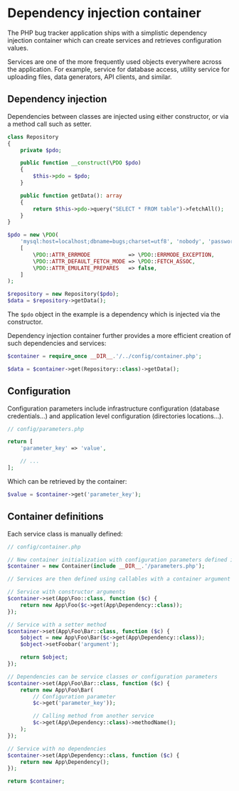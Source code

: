 # Dependency injection container

The PHP bug tracker application ships with a simplistic dependency injection
container which can create services and retrieves configuration values.

Services are one of the more frequently used objects everywhere across the
application. For example, service for database access, utility service for
uploading files, data generators, API clients, and similar.

## Dependency injection

Dependencies between classes are injected using either constructor, or via a
method call such as setter.

```php
class Repository
{
    private $pdo;

    public function __construct(\PDO $pdo)
    {
        $this->pdo = $pdo;
    }

    public function getData(): array
    {
        return $this->pdo->query("SELECT * FROM table")->fetchAll();
    }
}

$pdo = new \PDO(
    'mysql:host=localhost;dbname=bugs;charset=utf8', 'nobody', 'password',
    [
        \PDO::ATTR_ERRMODE            => \PDO::ERRMODE_EXCEPTION,
        \PDO::ATTR_DEFAULT_FETCH_MODE => \PDO::FETCH_ASSOC,
        \PDO::ATTR_EMULATE_PREPARES   => false,
    ]
);

$repository = new Repository($pdo);
$data = $repository->getData();
```

The `$pdo` object in the example is a dependency which is injected via the
constructor.

Dependency injection container further provides a more efficient creation of
such dependencies and services:

```php
$container = require_once __DIR__.'/../config/container.php';

$data = $container->get(Repository::class)->getData();
```

## Configuration

Configuration parameters include infrastructure configuration (database
credentials...) and application level configuration (directories locations...).

```php
// config/parameters.php

return [
    'parameter_key' => 'value',

    // ...
];
```

Which can be retrieved by the container:

```php
$value = $container->get('parameter_key');
```

## Container definitions

Each service class is manually defined:

```php
// config/container.php

// New container initialization with configuration parameters defined in a file.
$container = new Container(include __DIR__.'/parameters.php');

// Services are then defined using callables with a container argument $c.

// Service with constructor arguments
$container->set(App\Foo::class, function ($c) {
    return new App\Foo($c->get(App\Dependency::class));
});

// Service with a setter method
$container->set(App\Foo\Bar::class, function ($c) {
    $object = new App\Foo\Bar($c->get(App\Dependency::class));
    $object->setFoobar('argument');

    return $object;
});

// Dependencies can be service classes or configuration parameters
$container->set(App\Foo\Bar::class, function ($c) {
    return new App\Foo\Bar(
        // Configuration parameter
        $c->get('parameter_key'));

        // Calling method from another service
        $c->get(App\Dependency::class)->methodName();
    );
});

// Service with no dependencies
$container->set(App\Dependency::class, function ($c) {
    return new App\Dependency();
});

return $container;
```
